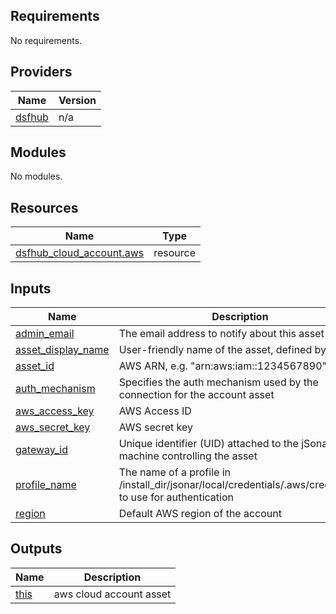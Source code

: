 <!-- BEGIN_TF_DOCS -->
## Requirements

No requirements.

## Providers

| Name | Version |
|------|---------|
| <a name="provider_dsfhub"></a> [dsfhub](#provider\_dsfhub) | n/a |

## Modules

No modules.

## Resources

| Name | Type |
|------|------|
| [dsfhub_cloud_account.aws](https://registry.terraform.io/providers/imperva/dsfhub/latest/docs/resources/cloud_account) | resource |

## Inputs

| Name | Description | Type | Default | Required |
|------|-------------|------|---------|:--------:|
| <a name="input_admin_email"></a> [admin\_email](#input\_admin\_email) | The email address to notify about this asset | `string` | n/a | yes |
| <a name="input_asset_display_name"></a> [asset\_display\_name](#input\_asset\_display\_name) | User-friendly name of the asset, defined by user | `string` | n/a | yes |
| <a name="input_asset_id"></a> [asset\_id](#input\_asset\_id) | AWS ARN, e.g. "arn:aws:iam::1234567890" | `string` | n/a | yes |
| <a name="input_auth_mechanism"></a> [auth\_mechanism](#input\_auth\_mechanism) | Specifies the auth mechanism used by the connection for the account asset | `string` | `"default"` | no |
| <a name="input_aws_access_key"></a> [aws\_access\_key](#input\_aws\_access\_key) | AWS Access ID | `string` | `null` | no |
| <a name="input_aws_secret_key"></a> [aws\_secret\_key](#input\_aws\_secret\_key) | AWS secret key | `string` | `null` | no |
| <a name="input_gateway_id"></a> [gateway\_id](#input\_gateway\_id) | Unique identifier (UID) attached to the jSonar machine controlling the asset | `string` | n/a | yes |
| <a name="input_profile_name"></a> [profile\_name](#input\_profile\_name) | The name of a profile in /install\_dir/jsonar/local/credentials/.aws/credentials to use for authentication | `string` | `null` | no |
| <a name="input_region"></a> [region](#input\_region) | Default AWS region of the account | `string` | n/a | yes |

## Outputs

| Name | Description |
|------|-------------|
| <a name="output_this"></a> [this](#output\_this) | aws cloud account asset |
<!-- END_TF_DOCS -->